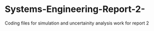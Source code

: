 # Systems-Engineering-Report-2-
Coding files for simulation and uncertainity analysis work for report 2
